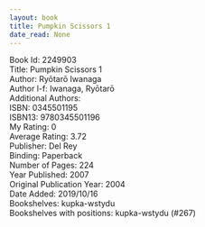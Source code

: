 ```yaml
---
layout: book
title: Pumpkin Scissors 1
date_read: None
---
```


Book Id: 2249903<br />
Title: Pumpkin Scissors 1<br />
Author: Ryōtarō Iwanaga<br />
Author l-f: Iwanaga, Ryōtarō<br />
Additional Authors: <br />
ISBN: 0345501195<br />
ISBN13: 9780345501196<br />
My Rating: 0<br />
Average Rating: 3.72<br />
Publisher: Del Rey<br />
Binding: Paperback<br />
Number of Pages: 224<br />
Year Published: 2007<br />
Original Publication Year: 2004<br />
Date Added: 2019/10/16<br />
Bookshelves: kupka-wstydu<br />
Bookshelves with positions: kupka-wstydu (#267)<br />


